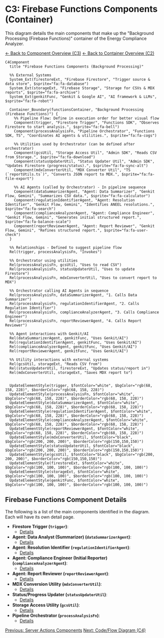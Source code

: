 # C3: Firebase Functions Components (Container)

This diagram details the main components that make up the "Background Processing (Firebase Functions)" container of the Energy Compliance Analyzer.

[<- Back to Component Overview (C3)](./index.md)
[<- Back to Container Overview (C2)](../c2-containers/index.md)

```mermaid
C4Component
  title "Firebase Functions Components (Background Processing)"

  %% External Systems
  System_Ext(firestoreExt, "Firebase Firestore", "Trigger source & data store", $sprite="fa:fa-database")
  System_Ext(storageExt, "Firebase Storage", "Storage for CSVs & MDX reports", $sprite="fa:fa-archive")
  System_Ext(genkitFunc, "Genkit & Google AI", "AI framework & LLMs", $sprite="fa:fa-robot")

  Container_Boundary(functionsContainer, "Background Processing (Firebase Functions)") {
    %% Pipeline Flow: Define in execution order for better visual flow
    Component(trigger, "Firestore Trigger", "Functions SDK", "Observes Firestore to start analysis.", $sprite="fa:fa-bell")
    Component(processAnalysisFn, "Pipeline Orchestrator", "Functions SDK, TS", "Coordinates AI agents & utilities.", $sprite="fa:fa-cogs")

    %% Utilities used by Orchestrator (can be defined after orchestrator)
    Component(gcsUtil, "Storage Access Util", "Admin SDK", "Reads CSV from Storage.", $sprite="fa:fa-download")
    Component(statusUpdaterUtil, "Status Updater Util", "Admin SDK", "Updates Firestore (progress/status).", $sprite="fa:fa-sync-alt")
    Component(mdxConverterUtil, "MDX Converter Util", "TS (`reportUtils.ts`)", "Converts JSON report to MDX.", $sprite="fa:fa-file-export")

    %% AI Agents (called by Orchestrator) - In pipeline sequence
    Component(dataSummarizerAgent, "Agent: Data Summarizer", "Genkit Flow, Gemini", "Summarizes CSV data.", $sprite="fa:fa-calculator")
    Component(regulationIdentifierAgent, "Agent: Resolution Identifier", "Genkit Flow, Gemini", "Identifies ANEEL resolutions.", $sprite="fa:fa-search")
    Component(complianceAnalyzerAgent, "Agent: Compliance Engineer", "Genkit Flow, Gemini", "Generates initial structured report.", $sprite="fa:fa-balance-scale")
    Component(reportReviewerAgent, "Agent: Report Reviewer", "Genkit Flow, Gemini", "Refines structured report.", $sprite="fa:fa-user-check")
  }

  %% Relationships - Defined to suggest pipeline flow
  Rel(trigger, processAnalysisFn, "Invokes")

  %% Orchestrator using utilities
  Rel(processAnalysisFn, gcsUtil, "Uses to read CSV")
  Rel(processAnalysisFn, statusUpdaterUtil, "Uses to update Firestore")
  Rel(processAnalysisFn, mdxConverterUtil, "Uses to convert report to MDX")

  %% Orchestrator calling AI Agents in sequence
  Rel(processAnalysisFn, dataSummarizerAgent, "1. Calls Data Summarizer")
  Rel(processAnalysisFn, regulationIdentifierAgent, "2. Calls Regulation Identifier")
  Rel(processAnalysisFn, complianceAnalyzerAgent, "3. Calls Compliance Engineer")
  Rel(processAnalysisFn, reportReviewerAgent, "4. Calls Report Reviewer")

  %% Agent interactions with Genkit/AI
  Rel(dataSummarizerAgent, genkitFunc, "Uses Genkit/AI")
  Rel(regulationIdentifierAgent, genkitFunc, "Uses Genkit/AI")
  Rel(complianceAnalyzerAgent, genkitFunc, "Uses Genkit/AI")
  Rel(reportReviewerAgent, genkitFunc, "Uses Genkit/AI")

  %% Utility interactions with external systems
  Rel(gcsUtil, storageExt, "Reads CSV from")
  Rel(statusUpdaterUtil, firestoreExt, "Updates status/report in")
  Rel(mdxConverterUtil, storageExt, "Saves MDX report to")


  UpdateElementStyle(trigger, $fontColor="white", $bgColor="rgb(68, 158, 228)", $borderColor="rgb(68, 158, 228)")
  UpdateElementStyle(processAnalysisFn, $fontColor="white", $bgColor="rgb(68, 158, 228)", $borderColor="rgb(68, 158, 228)")
  UpdateElementStyle(dataSummarizerAgent, $fontColor="white", $bgColor="rgb(68, 158, 228)", $borderColor="rgb(68, 158, 228)")
  UpdateElementStyle(regulationIdentifierAgent, $fontColor="white", $bgColor="rgb(68, 158, 228)", $borderColor="rgb(68, 158, 228)")
  UpdateElementStyle(complianceAnalyzerAgent, $fontColor="white", $bgColor="rgb(68, 158, 228)", $borderColor="rgb(68, 158, 228)")
  UpdateElementStyle(reportReviewerAgent, $fontColor="white", $bgColor="rgb(68, 158, 228)", $borderColor="rgb(68, 158, 228)")
  UpdateElementStyle(mdxConverterUtil, $fontColor="black", $bgColor="rgb(200, 200, 200)", $borderColor="rgb(150,150,150)")
  UpdateElementStyle(statusUpdaterUtil, $fontColor="black", $bgColor="rgb(200, 200, 200)", $borderColor="rgb(150,150,150)")
  UpdateElementStyle(gcsUtil, $fontColor="black", $bgColor="rgb(200, 200, 200)", $borderColor="rgb(150,150,150)")
  UpdateElementStyle(firestoreExt, $fontColor="white", $bgColor="rgb(100, 100, 100)", $borderColor="rgb(100, 100, 100)")
  UpdateElementStyle(storageExt, $fontColor="white", $bgColor="rgb(100, 100, 100)", $borderColor="rgb(100, 100, 100)")
  UpdateElementStyle(genkitFunc, $fontColor="white", $bgColor="rgb(100, 100, 100)", $borderColor="rgb(100, 100, 100)")
```

## Firebase Functions Component Details

The following is a list of the main components identified in the diagram. Each will have its own detail page.

- **Firestore Trigger (`trigger`)**:
  - [Details](./firebase-functions/trigger.md)
- **Agent: Data Analyst (Summarizer) (`dataSummarizerAgent`)**:
  - [Details](./firebase-functions/data-summarizer-agent.md)
- **Agent: Resolution Identifier (`regulationIdentifierAgent`)**:
  - [Details](./firebase-functions/regulation-identifier-agent.md)
- **Agent: Compliance Engineer (Initial Reporter) (`complianceAnalyzerAgent`)**:
  - [Details](./firebase-functions/compliance-analyzer-agent.md)
- **Agent: Report Reviewer (`reportReviewerAgent`)**:
  - [Details](./firebase-functions/report-reviewer-agent.md)
- **MDX Conversion Utility (`mdxConverterUtil`)**:
  - [Details](./firebase-functions/mdx-converter-util.md)
- **Status/Progress Updater (`statusUpdaterUtil`)**:
  - [Details](./firebase-functions/status-updater-util.md)
- **Storage Access Utility (`gcsUtil`)**:
  - [Details](./firebase-functions/gcs-util.md)
- **Pipeline Orchestrator (`processAnalysisFn`)**:
  - [Details](./firebase-functions/process-analysis-fn.md)

[Previous: Server Actions Components](./02-server-actions-components.md)
[Next: Code/Flow Diagram (C4)](../c4-code/index.md)
